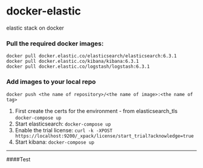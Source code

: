 # docker-elastic
elastic stack on docker

### Pull the required docker images:
```
docker pull docker.elastic.co/elasticsearch/elasticsearch:6.3.1
docker pull docker.elastic.co/kibana/kibana:6.3.1
docker pull docker.elastic.co/logstash/logstash:6.3.1
```

### Add images to your local repo

```
docker push <the name of repository>/<the name of image>:<the name of tag>
```

1) First create the certs for the environment - from elasticsearch_tls
`docker-compose up`
2) Start elasticsearch: `docker-compose up`
3) Enable the trial license: `curl -k -XPOST https://localhost:9200/_xpack/license/start_trial?acknowledge=true`
4) Start kibana: `docker-compose up`

*********

####Test